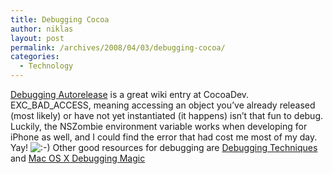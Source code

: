 ```yaml
---
title: Debugging Cocoa
author: niklas
layout: post
permalink: /archives/2008/04/03/debugging-cocoa/
categories:
  - Technology
---
```

<a href="http://www.cocoadev.com/index.pl?DebuggingAutorelease" class="broken_link">Debugging Autorelease</a> is a great wiki entry at CocoaDev. EXC\_BAD\_ACCESS, meaning accessing an object you&#8217;ve already released (most likely) or have not yet instantiated (it happens) isn&#8217;t that fun to debug. Luckily, the NSZombie environment variable works when developing for iPhone as well, and I could find the error that had cost me most of my day. Yay! <img src='http://blog.saers.com/wp-includes/images/smilies/icon_smile.gif' alt=':-)' class='wp-smiley' /> Other good resources for debugging are <a href="http://www.cocoadev.com/index.pl?DebuggingTechniques" class="broken_link">Debugging Techniques</a> and [Mac OS X Debugging Magic][1]

 [1]: http://developer.apple.com/technotes/tn2004/tn2124.html